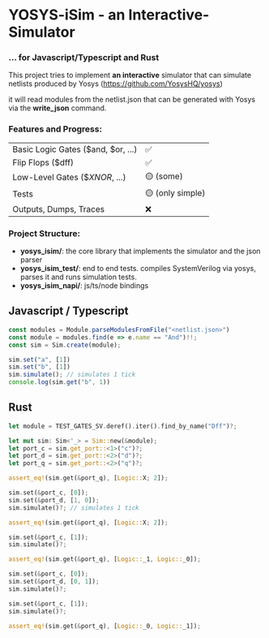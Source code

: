 # YOSYS-iSim - an Interactive-Simulator

### ... for Javascript/Typescript and Rust

This project tries to implement **an interactive** simulator that can simulate netlists produced by Yosys (https://github.com/YosysHQ/yosys)

it will read modules from the netlist.json that can be generated with Yosys via the **write_json** command.

### Features and Progress:

|                                    |                  |
| ---------------------------------- | ---------------- |
| Basic Logic Gates ($and, $or, ...) | ✅               |
| Flip Flops ($dff)                  | ✅               |
| Low-Level Gates ($_XNOR_, ...)     | 🟡 (some)        |
| Tests                              | 🟡 (only simple) |
| Outputs, Dumps, Traces             | ❌               |

### Project Structure:

- **yosys_isim/**: the core library that implements the simulator and the json parser
- **yosys_isim_test/**: end to end tests. compiles SystemVerilog via yosys, parses it and runs simulation tests.
- **yosys_isim_napi/**: js/ts/node bindings

## Javascript / Typescript

```javascript
const modules = Module.parseModulesFromFile("<netlist.json>")
const module = modules.find(e => e.name == "And")!!;
const sim = Sim.create(module);

sim.set("a", [1])
sim.set("b", [1])
sim.simulate(); // simulates 1 tick
console.log(sim.get("b", 1))
```

## Rust

```rust
let module = TEST_GATES_SV.deref().iter().find_by_name("Dff")?;

let mut sim: Sim<'_> = Sim::new(&module);
let port_c = sim.get_port::<1>("c")?;
let port_d = sim.get_port::<2>("d")?;
let port_q = sim.get_port::<2>("q")?;

assert_eq!(sim.get(&port_q), [Logic::X; 2]);

sim.set(&port_c, [0]);
sim.set(&port_d, [1, 0]);
sim.simulate()?; // simulates 1 tick

assert_eq!(sim.get(&port_q), [Logic::X; 2]);

sim.set(&port_c, [1]);
sim.simulate()?;

assert_eq!(sim.get(&port_q), [Logic::_1, Logic::_0]);

sim.set(&port_c, [0]);
sim.set(&port_d, [0, 1]);
sim.simulate()?;

sim.set(&port_c, [1]);
sim.simulate()?;

assert_eq!(sim.get(&port_q), [Logic::_0, Logic::_1]);
```
